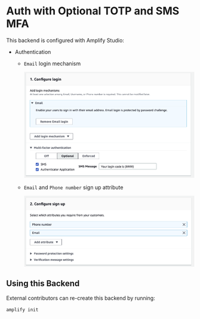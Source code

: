 # Auth with Optional TOTP and SMS MFA

This backend is configured with Amplify Studio:

- Authentication

  - `Email` login mechanism

    ![Screenshot of phone number configuration w/ SMS MFA required](screenshot-login.png)

  - `Email` and `Phone number` sign up attribute

    ![Screenshot of phone number sign up attribute](screenshot-signup.png)

## Using this Backend

External contributors can re-create this backend by running:

```shell
amplify init
```
